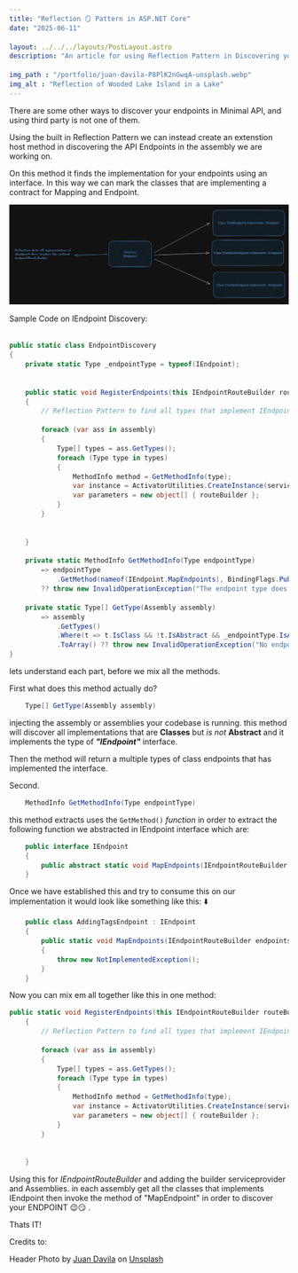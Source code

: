 ```yaml
---
title: "Reflection 🪞 Pattern in ASP.NET Core"
date: "2025-06-11"

layout: ../../../layouts/PostLayout.astro
description: "An article for using Reflection Pattern in Discovering your API Endpoints."

img_path : "/portfolio/juan-davila-P8PlK2nGwqA-unsplash.webp"
img_alt : "Reflection of Wooded Lake Island in a Lake"
---
```


There are some other ways to discover your endpoints in Minimal API, and using third party is not one of them.

Using the built in Reflection Pattern we can instead create an extenstion host method in discovering the API Endpoints in the assembly we are working on.

On this method it finds the implementation for your endpoints using an interface. In this way we can mark the classes that are implementing a contract for Mapping and Endpoint.

![relection pattern diagram](reflection1.webp)

Sample Code on IEndpoint Discovery:

```cs

public static class EndpointDiscovery
{
    private static Type _endpointType = typeof(IEndpoint);
    
    
    public static void RegisterEndpoints(this IEndpointRouteBuilder routeBuilder, IServiceProvider serviceProvider, params Assembly[] assembly)     
    {
        // Reflection Pattern to find all types that implement IEndpoint

        foreach (var ass in assembly)
        {
            Type[] types = ass.GetTypes();
            foreach (Type type in types)
            {
                MethodInfo method = GetMethodInfo(type);
                var instance = ActivatorUtilities.CreateInstance(serviceProvider, )
                var parameters = new object[] { routeBuilder };
            }
        }

      
    }

    private static MethodInfo GetMethodInfo(Type endpointType) 
        => endpointType
            .GetMethod(nameof(IEndpoint.MapEndpoints), BindingFlags.Public | BindingFlags.Static)
        ?? throw new InvalidOperationException("The endpoint type does not implement the required MapEndpoints method.");
    
    private static Type[] GetType(Assembly assembly) 
        => assembly
            .GetTypes()
            .Where(t => t.IsClass && !t.IsAbstract && _endpointType.IsAssignableFrom(t))
            .ToArray() ?? throw new InvalidOperationException("No endpoint types found in the provided; assembly.");
}

```

lets understand each part, before we mix all the methods.

First what does this method actually do?

```cs
    Type[] GetType(Assembly assembly) 
```

injecting the assembly or assemblies your codebase is running. this method will discover all implementations that are **Classes** but *is not* **Abstract** and it implements the type of ***"IEndpoint"*** interface.

Then the method will return a multiple types of class endpoints that has implemented the interface.

Second.

```cs
    MethodInfo GetMethodInfo(Type endpointType) 
```

this method extracts uses the ``GetMethod()`` *function* in order to extract the following function we abstracted in IEndpoint interface which are:

```cs
    public interface IEndpoint
    {
        public abstract static void MapEndpoints(IEndpointRouteBuilder endpoints);
    }
```

Once we have established this and try to consume this on our implementation it would look like something like this: ⬇️

```cs
    public class AddingTagsEndpoint : IEndpoint
    {
        public static void MapEndpoints(IEndpointRouteBuilder endpoints)
        {
            throw new NotImplementedException();
        }
    }
```

Now you can mix em all together like this in one method:

```cs
public static void RegisterEndpoints(this IEndpointRouteBuilder routeBuilder, IServiceProvider.serviceProvider, params Assembly[] assembly)     
    {
        // Reflection Pattern to find all types that implement IEndpoint

        foreach (var ass in assembly)
        {
            Type[] types = ass.GetTypes();
            foreach (Type type in types)
            {
                MethodInfo method = GetMethodInfo(type);
                var instance = ActivatorUtilities.CreateInstance(serviceProvider, )
                var parameters = new object[] { routeBuilder };
            }
        }

      
    }
```

Using this for *IEndpointRouteBuilder* and adding the builder serviceprovider and Assemblies.
in each assembly get all the classes that implements IEndpoint then invoke the method of "MapEndpoint" in order to discover your ENDPOINT 😉😏 .

Thats IT!

Credits to:

Header Photo by [Juan Davila](https://unsplash.com/@juanster?utm_content=creditCopyText&utm_medium=referral&utm_source=unsplash) on [Unsplash](https://unsplash.com/photos/lake-under-blue-sky-during-daytime-P8PlK2nGwqA?utm_content=creditCopyText&utm_medium=referral&utm_source=unsplash")
